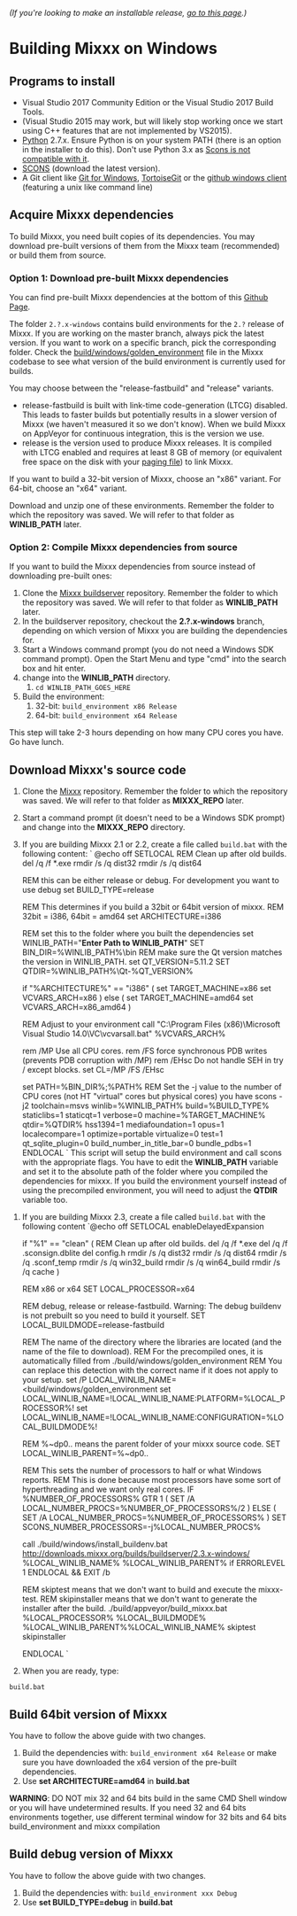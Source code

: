 *(If you're looking to make an installable release, [go to this
page](Build%20Windows%20installer).)*

# Building Mixxx on Windows

## Programs to install

  - Visual Studio 2017 Community Edition or the Visual Studio 2017 Build
    Tools.
  - (Visual Studio 2015 may work, but will likely stop working once we
    start using C++ features that are not implemented by VS2015).
  - [Python](http://python.org/download/) 2.7.x. Ensure Python is on
    your system PATH (there is an option in the installer to do this).
    Don't use Python 3.x as [Scons is not compatible with
    it](https://github.com/SCons/scons/wiki/FrequentlyAskedQuestions#what-version-of-python-do-i-need).
  - [SCONS](http://scons.org/pages/download.html) (download the latest
    version).
  - A Git client like [Git for
    Windows](https://git-scm.com/download/win),
    [TortoiseGit](https://code.google.com/p/tortoisegit/) or the [github
    windows
    client](http://github-windows.s3.amazonaws.com/GitHubSetup.exe)
    (featuring a unix like command line)

## Acquire Mixxx dependencies

To build Mixxx, you need built copies of its dependencies. You may
download pre-built versions of them from the Mixxx team (recommended) or
build them from source.

### Option 1: Download pre-built Mixxx dependencies

You can find pre-built Mixxx dependencies at the bottom of this [Github
Page](https://github.com/mixxxdj/buildserver).

The folder `2.?.x-windows` contains build environments for the `2.?`
release of Mixxx. If you are working on the master branch, always pick
the latest version. If you want to work on a specific branch, pick the
corresponding folder. Check the
[build/windows/golden\_environment](https://github.com/mixxxdj/mixxx/blob/master/build/windows/golden_environment)
file in the Mixxx codebase to see what version of the build environment
is currently used for builds.

You may choose between the "release-fastbuild" and "release" variants.

  - release-fastbuild is built with link-time code-generation (LTCG)
    disabled. This leads to faster builds but potentially results in a
    slower version of Mixxx (we haven't measured it so we don't know).
    When we build Mixxx on AppVeyor for continuous integration, this is
    the version we use.
  - release is the version used to produce Mixxx releases. It is
    compiled with LTCG enabled and requires at least 8 GB of memory (or
    equivalent free space on the disk with your [paging
    file](https://www.howtogeek.com/126430/htg-explains-what-is-the-windows-page-file-and-should-you-disable-it/))
    to link Mixxx.

If you want to build a 32-bit version of Mixxx, choose an "x86" variant.
For 64-bit, choose an "x64" variant.

Download and unzip one of these environments. Remember the folder to
which the repository was saved. We will refer to that folder as
**WINLIB\_PATH** later.

### Option 2: Compile Mixxx dependencies from source

If you want to build the Mixxx dependencies from source instead of
downloading pre-built ones:

1.  Clone the [Mixxx
    buildserver](https://github.com/mixxxdj/buildserver) repository.
    Remember the folder to which the repository was saved. We will refer
    to that folder as **WINLIB\_PATH** later.
2.  In the buildserver repository, checkout the **2.?.x-windows**
    branch, depending on which version of Mixxx you are building the
    dependencies for.
3.  Start a Windows command prompt (you do not need a Windows SDK
    command prompt). Open the Start Menu and type "cmd" into the search
    box and hit enter. 
4.  change into the **WINLIB\_PATH** directory.
    1.  `cd WINLIB_PATH_GOES_HERE`
5.  Build the environment:
    1.  32-bit: `build_environment x86 Release`
    2.  64-bit: `build_environment x64 Release`

This step will take 2-3 hours depending on how many CPU cores you have.
Go have lunch.

## Download Mixxx's source code

1.  Clone the [Mixxx](https://github.com/mixxxdj/mixxx.git) repository.
    Remember the folder to which the repository was saved. We will refer
    to that folder as **MIXXX\_REPO** later.
2.  Start a command prompt (it doesn't need to be a Windows SDK prompt)
    and change into the **MIXXX\_REPO** directory.
3.  If you are building Mixxx 2.1 or 2.2, create a file called
    `build.bat` with the following content: ` @echo off
    SETLOCAL
    REM Clean up after old builds.
    del /q /f *.exe
    rmdir /s /q dist32
    rmdir /s /q dist64
    
    REM this can be either release or debug. For development you want to
    use debug
    set BUILD_TYPE=release
    
    REM This determines if you build a 32bit or 64bit version of mixxx. 
    REM 32bit = i386, 64bit = amd64
    set ARCHITECTURE=i386
    
    REM set this to the folder where you built the dependencies
    set WINLIB_PATH="**Enter Path to WINLIB_PATH**"
    SET BIN_DIR=%WINLIB_PATH%\bin
    REM make sure the Qt version matches the version in WINLIB_PATH.
    set QT_VERSION=5.11.2
    SET QTDIR=%WINLIB_PATH%\Qt-%QT_VERSION%
    
    if "%ARCHITECTURE%" == "i386" (
            set TARGET_MACHINE=x86
            set VCVARS_ARCH=x86
    ) else ( 
            set TARGET_MACHINE=amd64
            set VCVARS_ARCH=x86_amd64
    )
    
    REM Adjust to your environment
    call "C:\Program Files (x86)\Microsoft Visual
    Studio 14.0\VC\vcvarsall.bat" %VCVARS_ARCH%
    
    rem /MP Use all CPU cores.
    rem /FS force synchronous PDB writes (prevents PDB corruption with
    /MP)
    rem /EHsc Do not handle SEH in try / except blocks.
    set CL=/MP /FS /EHsc
    
    set PATH=%BIN_DIR%;%PATH%
    REM Set the -j value to the number of CPU cores (not HT "virtual"
    cores but physical cores) you have
    scons -j2 toolchain=msvs winlib=%WINLIB_PATH% build=%BUILD_TYPE%
    staticlibs=1 staticqt=1 verbose=0 machine=%TARGET_MACHINE%
    qtdir=%QTDIR% hss1394=1 mediafoundation=1 opus=1 localecompare=1
    optimize=portable virtualize=0 test=1 qt_sqlite_plugin=0
    build_number_in_title_bar=0 bundle_pdbs=1
    ENDLOCAL
         ` This script will setup the build environment and call scons with
    the appropriate flags. You have to edit the **WINLIB\_PATH**
    variable and set it to the absolute path of the folder where you
    compiled the dependencies for mixxx. If you build the environment
    yourself instead of using the precompiled environment, you will need
    to adjust the **QTDIR** variable too.

<!-- end list -->

1.  If you are building Mixxx 2.3, create a file called `build.bat` with
    the following content `@echo off
    SETLOCAL enableDelayedExpansion
    
    if "%1" == "clean" (
    REM Clean up after old builds.
    del /q /f *.exe
    del /q /f .sconsign.dblite
    del config.h
    rmdir /s /q dist32
    rmdir /s /q dist64
    rmdir /s /q .sconf_temp
    rmdir /s /q win32_build
    rmdir /s /q win64_build
    rmdir /s /q cache
    )
    
    REM x86 or x64
    SET LOCAL_PROCESSOR=x64
    
    REM debug, release or release-fastbuild. Warning: The debug buildenv
    is not prebuilt so you need to build it yourself.
    SET LOCAL_BUILDMODE=release-fastbuild
    
    REM The name of the directory where the libraries are located (and
    the name of the file to download).
    REM For the precompiled ones, it is automatically filled from
    ./build/windows/golden_environment 
    REM You can replace this detection with the correct name if it does
    not apply to your setup.
    set /P LOCAL_WINLIB_NAME=<build/windows/golden_environment
    set LOCAL_WINLIB_NAME=!LOCAL_WINLIB_NAME:PLATFORM=%LOCAL_PROCESSOR%!
    set
    LOCAL_WINLIB_NAME=!LOCAL_WINLIB_NAME:CONFIGURATION=%LOCAL_BUILDMODE%!
    
    REM %~dp0.. means the parent folder of your mixxx source code.
    SET LOCAL_WINLIB_PARENT=%~dp0..
    
    REM This sets the number of processors to half or what Windows
    reports. 
    REM This is done because most processors have some sort of
    hyperthreading and we want only real cores.
    IF %NUMBER_OF_PROCESSORS% GTR 1 (
            SET /A LOCAL_NUMBER_PROCS=%NUMBER_OF_PROCESSORS%/2
    ) ELSE (
            SET /A LOCAL_NUMBER_PROCS=%NUMBER_OF_PROCESSORS%
    )
    SET SCONS_NUMBER_PROCESSORS=-j%LOCAL_NUMBER_PROCS%
    
    call ./build/windows/install_buildenv.bat
    http://downloads.mixxx.org/builds/buildserver/2.3.x-windows/
    %LOCAL_WINLIB_NAME% %LOCAL_WINLIB_PARENT%
    if ERRORLEVEL 1 ENDLOCAL && EXIT /b
    
    REM skiptest means that we don't want to build and execute the
    mixxx-test.
    REM skipinstaller means that we don't want to generate the installer
    after the build.
    ./build/appveyor/build_mixxx.bat %LOCAL_PROCESSOR% %LOCAL_BUILDMODE%
    %LOCAL_WINLIB_PARENT%\%LOCAL_WINLIB_NAME% skiptest skipinstaller
    
    ENDLOCAL
    `
2.  When you are ready, type:

<!-- end list -->

    build.bat

## Build 64bit version of Mixxx

You have to follow the above guide with two changes.

1.  Build the dependencies with: `build_environment x64 Release` or make
    sure you have downloaded the x64 version of the pre-built
    dependencies.
2.  Use **set ARCHITECTURE=amd64** in **build.bat**

**WARNING**: DO NOT mix 32 and 64 bits build in the same CMD Shell
window or you will have undetermined results. If you need 32 and 64 bits
environments together, use different terminal window for 32 bits and 64
bits build\_environment and mixxx compilation

## Build debug version of Mixxx

You have to follow the above guide with two changes.

1.  Build the dependencies with: `build_environment xxx Debug`
2.  Use **set BUILD\_TYPE=debug** in **build.bat**

